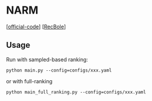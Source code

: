 

# NARM

[[official-code](https://github.com/lijingsdu/sessionRec_NARM)]
[[RecBole](https://github.com/RUCAIBox/RecBole/blob/master/recbole/model/sequential_recommender/narm.py)]


## Usage


Run with sampled-based ranking:

    python main.py --config=configs/xxx.yaml

or with full-ranking

    python main_full_ranking.py --config=configs/xxx.yaml


